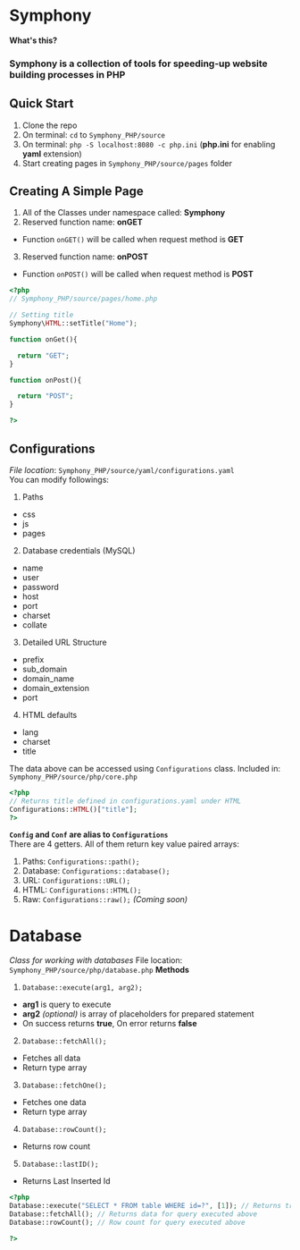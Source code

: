 # Symphony
**What's this?**
### Symphony is a collection of tools for speeding-up website building processes in PHP

## Quick Start
1. Clone the repo
2. On terminal: ```cd``` to ```Symphony_PHP/source```
3. On terminal: ```php -S localhost:8080 -c php.ini``` (**php.ini** for enabling **yaml** extension)
4. Start creating pages in ```Symphony_PHP/source/pages``` folder

## Creating A Simple Page
1. All of the Classes under namespace called: **Symphony**
2. Reserved function name: **onGET**
  - Function `onGET()` will be called when request method is **GET**
3. Reserved function name: **onPOST**
  - Function `onPOST()` will be called when request method is **POST**

```php
<?php
// Symphony_PHP/source/pages/home.php

// Setting title
Symphony\HTML::setTitle("Home");

function onGet(){

  return "GET";
}

function onPost(){

  return "POST";
}

?>
```

## Configurations
*File location*: ```Symphony_PHP/source/yaml/configurations.yaml```\
You can modify followings:
1. Paths
  - css
  - js
  - pages
2. Database credentials (MySQL)
  - name
  - user
  - password
  - host
  - port
  - charset
  - collate
3. Detailed URL Structure
  - prefix
  - sub_domain
  - domain_name
  - domain_extension
  - port
4. HTML defaults
  - lang
  - charset
  - title

The data above can be accessed using <code>Configurations</code> class.
Included in: ```Symphony_PHP/source/php/core.php```
```php
<?php
// Returns title defined in configurations.yaml under HTML
Configurations::HTML()["title"];
?>
```
**```Config``` and ```Conf``` are alias to ```Configurations```**\
There are 4 getters. All of them return key value paired arrays:
1. Paths: <code>Configurations::path();</code>
2. Database: <code>Configurations::database();</code>
3. URL: <code>Configurations::URL();</code>
4. HTML: <code>Configurations::HTML();</code>
4. Raw: <code>Configurations::raw();</code> *(Coming soon)*

# Database
*Class for working with databases*
File location: ```Symphony_PHP/source/php/database.php```
**Methods**
1. ```Database::execute(arg1, arg2);```
  - **arg1** is query to execute
  - **arg2** *(optional)* is array of placeholders for prepared statement
  - On success returns **true**, On error returns **false**
2. ```Database::fetchAll();```
  - Fetches all data
  - Return type array
3. ```Database::fetchOne();```
  - Fetches one data
  - Return type array
4. ```Database::rowCount();```
  - Returns row count
5. ```Database::lastID();```
  - Returns Last Inserted Id

```php
<?php
Database::execute("SELECT * FROM table WHERE id=?", [1]); // Returns true or false depending result
Database::fetchAll(); // Returns data for query executed above
Database::rowCount(); // Row count for query executed above

?>
